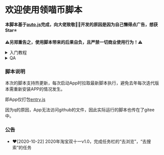 # 欢迎使用领喵币脚本

**本脚本基于[auto.js](https://github.com/hyb1996/Auto.js)完成，向大佬致敬:raised_hands::raised_hands:开发的原因是因为自己懒得点广告，想获Star:star:**  

**:warning:另郑重告之，使用脚本带来的后果自负，且严禁一切商业使用行为！:warning:**   

<details>
<summary>入门教程</summary>

针对有编程基础想了解Auto.js的朋友们，我写了一篇入门教程[Auto.js快速入门实战](https://zhuanlan.zhihu.com/p/90065914)
，我还记得当时跟朋友说想开发一个脚本自动浏览双十一任务时的兴奋，但是那时候不知道如何下手，更未听过Auto.js，在github搜索脚本后的意外的发现了Auto.js这一强力工具，终于经过一天的时间的摸索开发了一代脚本，又在朋友的建议下尝试打包独立的apk，我以为得学gradle等等，这道题真的太难了。终于意外的在网上搜到了原来安装插件后打包如此简单。我写这篇文章的目的是想能够带大家入门Auto.js，如果可以节省大家几个小时乃至一天的时间，我真的会感到非常荣幸，至于入门之后的路，你去独自探索吧。最后，感谢大家给我的star和队伍助力，感谢周边朋友的支持与帮助，未来，一起加油吧~
</details>

<details>
<summary>QA</summary>

1. 问：你提供的apk是否安全？  
   答：不知道。首先，我只能保证我写的脚本代码main.js没有任何安全性的问题，其次，autojs.apk以及打包apk的插件由于全网下架，我是在autojs千人的交流群找的，这两个我不敢保证他们是否安全。确实得谨慎使用，使用脚本所带来的一切后果自负！！
   ps:我个人以及周围朋友都是使用的此脚本，暂未发现有什么异常
2. 问：日志提示系统版本过低，安卓7.0以上才能运行，有解决的办法吗？  
   答：没有。我写的这套脚本需要无障碍模式，要求安卓系统的版本>7.0。
3. 问：脚本后台杀掉了，但是为什么还是没停止？  
   答：使用音量+键可以停止脚本。
</details> 

### 脚本说明
本次的脚本支持热更新，每次启动App时拉取最新脚本执行，避免去年每次迭代版本需重新安装APP的情况发生。

即App仅打包[entry.js](https://github.com/ErazerControl/2019double11/blob/master/entry.js)

因为q的原因，App无法访问github的文件，因此实际运行的脚本也传在了gitee中。
### 公告

- :heart:[2020-10-22] 2020年淘宝双十一v1.0，完成任务栏的“去浏览”，“去搜索”的任务
